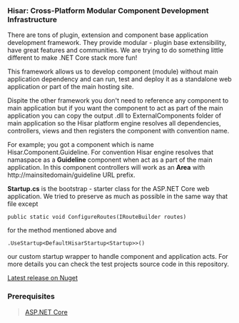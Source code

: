 ### Hisar: Cross-Platform Modular Component Development Infrastructure

There are tons of plugin, extension and component base application development framework.
They provide modular - plugin base extensibility, have great features and communities.
We are trying to do something little different to make .NET Core stack more fun!

This framework allows us to develop component (module) without main application dependency and can run, test and deploy it as a standalone web application or part of the main hosting site.

Dispite the other framework you don't need to reference any component to main application but if you want the component to act as part of the main application you can copy the output .dll to ExternalComponents folder of main application so the Hisar platform engine resolves all dependencies, controllers, views and then registers the component with convention name. 

For example; you got a component which is name Hisar.Component.Guideline. For convention Hisar engine resolves that namaspace as a **Guideline** component when act as a part of the main application. In this component controllers will work as an **Area** with http://mainsitedomain/guideline URL prefix.

**Startup.cs** is the bootstrap - starter class for the ASP.NET Core web application. We tried to preserve as much as possible in the same way that file except 

    public static void ConfigureRoutes(IRouteBuilder routes)

for the method mentioned above and

    .UseStartup<DefaultHisarStartup<Startup>>()

our custom startup wrapper to handle component and application acts. For more details you can check the test projects source code in this repository.


[Latest release on Nuget](https://www.nuget.org/packages/NetCoreStack.Hisar/)

### Prerequisites
> [ASP.NET Core](https://github.com/aspnet/Home)